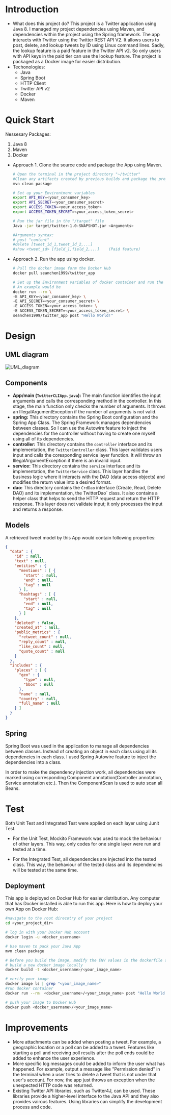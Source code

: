 # Introduction
- What does this project do?
  This project is a Twitter application using Java 8. I managed my project dependencies using Maven, and dependencies within the project using the Spring framework. The app interacts with Twitter using the Twitter REST API V2. It allows users to post, delete, and lookup tweets by ID using Linux command lines. Sadly, the lookup feature is a paid feature in the Twitter API v2. So only users with API keys in the paid tier can use the lookup feature. The project is packaged as a Docker image for easier distribution.
- Techonologies:
    - Java
    - Spring Boot
    - HTTP Client
    - Twitter API v2
    - Docker
    - Maven

# Quick Start
Nessesary Packages:
1. Java 8
2. Maven
3. Docker

- Approach 1. Clone the source code and package the App using Maven.
    ```Bash
    # Open the terminal in the project directory "~/twitter"
    #Clean any artifacts created by previous builds and package the project
    mvn clean package
    
    # Set up your Environtment variables
    export API_KEY=<your_consumer_key>
    export API_SECRET=<your_consumer_secret>
    export ACCESS_TOKEN=<your_access_token>
    export ACCESS_TOKEN_SECRET=<your_access_token_secret>
    
    # Run the jar file in the "/target" file
    Java -jar target/twitter-1.0-SNAPSHOT.jar <Arguments>
    
    #Arguments syntax:
    # post "content"
    #delete [tweet_id_1,tweet_id_2,...]
    #show <tweet_id> [field_1,field_2,...]    (Paid feature)
    ```
- Approach 2. Run the app using docker.
    ```bash
    # Pull the docker image form the Docker Hub
    docker pull seanchen1999/twitter_app
    
    # Set up the Environment variables of docker container and run the app with arguments in the syntax above
    # An example would be
    docker run --rm \
    -E API_KEY=<your_consumer_key> \
    -E API_SECRET=<your_consumer_secret> \
    -E ACCESS_TOKEN=<your_access_token> \
    -E ACCESS_TOKEN_SECRET=<your_access_token_secret> \
    seanchen1999/twitter_app post "Hello World!"
    ```

# Design
## UML diagram
![UML_diagram](./assets/Twitter_App_UML.png)
## Components
- **App/main (`TwitterCLIApp.java`):**
  The main function identifies the input arguments and calls the corresponding method in the controller. In this stage, the main function only checks the number of arguments. It throws an IllegalArgumentException if the number of arguments is not valid.
- **spring:**
  This directory contains the Spring Boot configuration and the Spring App Class. The Spring Framework manages dependencies between classes. So I can use the Autowire feature to inject the dependencies for the controller without having to create one myself using all of its dependencies.
- **controller:**
  This directory contains the `controller` interface and its implementation, the `TwitterController` class. This layer validates users input and calls the coresponding service layer function. It will throw an IllegalArgumentException if there is an invalid input.
- **service:**
  This directory contains the `service` interface and its implementation, the `TwitterService` class. This layer handles the business logic where it interacts with the DAO (data access objects) and modifies the return value into a desired format.
- **dao:**
  This directory contains the `CrdDao` interface (Create, Read, Delete DAO) and its implementation, the TwitterDao` class. It also contains a helper class that helps to send the HTTP request and return the HTTP response. This layer does not validate input; it only processes the input and returns a response.

## Models
A retrieved tweet model by this App would contain following properties:
```JSON
{
  "data" : {
    "id" : null,
    "text" : null,
    "entities" : {
      "mentions" : [ {
        "start" : null,
        "end" : null,
        "tag" : null
      } ],
      "hashtags" : [ {
        "start" : null,
        "end" : null,
        "tag" : null
      } ]
    },
    "deleted" : false,
    "created_at" : null,
    "public_metrics" : {
      "retweet_count" : null,
      "reply_count" : null,
      "like_count" : null,
      "quote_count" : null
    }
  },
  "includes" : {
    "places" : [ {
      "geo" : {
        "type" : null,
        "bbox" : null
      },
      "name" : null,
      "country" : null,
      "full_name" : null
    } ]
  }
}
```
## Spring
Spring Boot was used in the application to manage all dependencies between classes. Instead of creating an object in each class using all its dependencies in each class. I used Spring Autowire feature to inject the dependencies into a class.

In order to make the dependency injection work, all dependencies were marked using corresponding Component annotation(Controller annotation, Service annotation etc.). Then the ComponentScan is used to auto scan all Beans.

# Test
Both Unit Test and Integrated Test were applied on each layer using Junit Test.
- For the Unit Test, Mockito Framework was used to mock the behaviour of other layers. This way, only codes for one single layer were run and tested at a time.

- For the Integrated Test, all dependencies are injected into the tested class. This way, the behaviour of the tested class and its dependencies will be tested at the same time.

## Deployment
This app is deployed on Docker Hub for easier distribution. Any computer that has Docker installed is able to run this app. Here is how to deploy your own App on Docker Hub:
```bash
#navigate to the root direcotry of your project
cd <your_project_dir>

# log in with your Docker Hub account
docker login -u <docker_username>

# Use maven to pack your Java App
mvn clean package

# Before you build the image, modify the ENV values in the dockerfile so you don't have to enter environment variables every time you run the docker container.
# build a new docker image locally
docker build -t <docker_username>/<your_image_name>

# verify your image
docker image ls | grep "<your_image_name>"
#run docker container
docker run --rm  <docker_username>/<your_image_name> post "Hello World!"

# push your image to Docker Hub
docker push <docker_username>/<your_image_name>
```
# Improvements
- More attachments can be added when posting a tweet. For example, a geographic location or a poll can be added to a tweet. Features like starting a poll and receiving poll results after the poll ends could be added to enhance the user experience.
- More specific log messages could be added to inform the user what has happened. For example, output a message like "Permission denied" in the terminal when a user tries to delete a tweet that is not under that user's account. For now, the app just throws an exception when the unexpected HTTP code was returned.
- Existing Twitter API libraries, such as Twitter4J, can be used. These libraries provide a higher-level interface to the Java API and they also provides vairous features. Using libraries can simplify the development process and code.